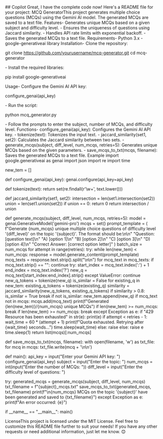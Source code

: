 \## Copilot Great, I have the complete code now! Here\'s a README file
for your project: MCQ GeneratorThis project generates multiple choice
questions (MCQs) using the Gemini AI model. The generated MCQs are saved
to a text file. Features- Generates unique MCQs based on a given subject
and difficulty level. - Ensures the uniqueness of questions using
Jaccard similarity. - Handles API rate limits with exponential
backoff. - Saves the generated MCQs to a text file. Requirements- Python
3.x - google-generativeai library Installation- Clone the repository:

git clone https://github.com/yourusername/mcq-generator.git cd
mcq-generator

\- Install the required libraries:

pip install google-generativeai

Usage- Configure the Gemini AI API key:

configure_genai(api_key)

\- Run the script:

python mcq_generator.py

\- Follow the prompts to enter the subject, number of MCQs, and
difficulty level. Functions- configure_genai(api_key): Configures the
Gemini AI API key. - tokenize(text): Tokenizes the input text. -
jaccard_similarity(set1, set2): Calculates the Jaccard similarity
between two sets. - generate_mcqs(subject, diff_level, num_mcqs,
retries=5): Generates unique MCQs based on the given parameters. -
save_mcqs_to_txt(mcqs, filename): Saves the generated MCQs to a text
file. Example import google.generativeai as genai import json import re
import time

new_tem = \[\]

def configure_genai(api_key): genai.configure(api_key=api_key)

def tokenize(text): return set(re.findall(r\'\\w+\', text.lower()))

def jaccard_similarity(set1, set2): intersection =
len(set1.intersection(set2)) union = len(set1.union(set2)) if union ==
0: return 0 return intersection / union

def generate_mcqs(subject, diff_level, num_mcqs, retries=5): model =
genai.GenerativeModel(\'gemini-pro\') mcqs = set() prompt_template = (
f\"Generate {num_mcqs} unique multiple choice questions of difficulty
level \'{diff_level}\' on the topic \'{subject}\'. The format should
be:\\n\\n\" \"Question: \[question text\]\\n\" \"A) \[option 1\]\\n\"
\"B) \[option 2\]\\n\" \"C) \[option 3\]\\n\" \"D) \[option 4\]\\n\"
\"Correct Answer: \[correct option letter\]\" ) batch_size = num_mcqs
for attempt in range(retries): try: while len(new_tem) \< num_mcqs:
response = model.generate_content(prompt_template) mcq_texts =
response.text.strip().split(\"\\n\\n\") for mcq_text in mcq_texts: if
mcq_text.strip() == \"\": continue try: start_index =
mcq_text.index(\':\') + 1 end_index = mcq_text.index(\'?\') new_q =
mcq_text\[start_index:end_index\].strip() except ValueError: continue
new_q\_tokens = tokenize(new_q) is_similar = False for existing_q in
new_tem: existing_q\_tokens = tokenize(existing_q) similarity =
jaccard_similarity(new_q\_tokens, existing_q\_tokens) if similarity \>
0.8: is_similar = True break if not is_similar: new_tem.append(new_q) if
mcq_text not in mcqs: mcqs.add(mcq_text) print(f\"Generated
{len(new_tem)}/{num_mcqs} unique MCQs\") if len(new_tem) \>= num_mcqs:
break if len(new_tem) \>= num_mcqs: break except Exception as e: if
\"429 Resource has been exhausted\" in str(e): print(e) if attempt \<
retries - 1: wait_time = 60 \* (attempt + 1) print(f\"Quota exhausted.
Retrying after {wait_time} seconds\...\") time.sleep(wait_time) else:
raise else: raise e time.sleep(1) return list(mcqs)\[:num_mcqs\]

def save_mcqs_to_txt(mcqs, filename): with open(filename, \'w\') as
txt_file: for mcq in mcqs: txt_file.write(mcq + \'\\n\\n\')

def main(): api_key = input(\"Enter your Gemini API key: \")
configure_genai(api_key) subject = input(\"Enter the topic: \") num_mcqs
= int(input(\"Enter the number of MCQs: \")) diff_level = input(\"Enter
the difficulty level of questions: \")

try: generated_mcqs = generate_mcqs(subject, diff_level, num_mcqs)
txt_filename = f\"{subject}\_mcqs.txt\" save_mcqs_to_txt(generated_mcqs,
txt_filename) print(f\"\\n{num_mcqs} MCQs on the topic \'{subject}\'
have been generated and saved to {txt_filename}\") except Exception as
e: print(f\"An error occurred: {e}\")

if \_\_name\_\_ == \"\_\_main\_\_\": main()

LicenseThis project is licensed under the MIT License. Feel free to
customize this README file further to suit your needs! If you have any
other requests or need additional information, just let me know. 😊
